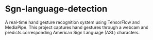 # Sgn-language-detection
A real-time hand gesture recognition system using TensorFlow and MediaPipe. This project captures hand gestures through a webcam and predicts corresponding American Sign Language (ASL) characters.
